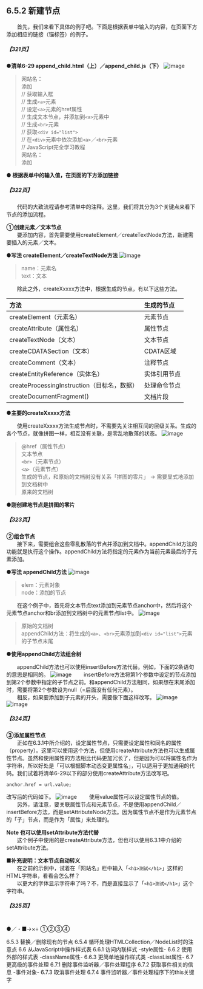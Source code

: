 ## 6.5.2 新建节点
&emsp;&emsp;首先，我们来看下具体的例子吧。下面是根据表单中输入的内容，在页面下方添加相应的链接（锚标签）的例子。
##### 【321页】
**●清单6-29 append_child.html（上）／append_child.js（下）**
![image](../../images/c6/スクリーンショット&#32;2019-04-02&#32;午後9.13.55.png)
> 网站名：  
> 添加  
> // 获取输入框  
> // 生成`<a>`元素  
> // 设定`<a>`元素的href属性  
> // 生成文本节点，并添加到`<a>`元素中  
> // 生成`<br>`元素  
> // 获取`<div id="list">`  
> // 在`<div>`元素中依次添加`<a>`／`<br>`元素  
> // JavaScript完全学习教程  
> 网站名：  
> 添加  

**● 根据表单中的输入值，在页面的下方添加链接**
##### 【322页】
&emsp;&emsp;代码的大致流程请参考清单中的注释。这里，我们将其分为3个关键点来看下节点的添加流程。

**①创建元素／文本节点**<br>
&emsp;&emsp;要添加内容，首先需要使用createElement／createTextNode方法，新建需要插入的元素／文本。

**●写法 createElement／createTextNode方法**
![image](../../images/c6/スクリーンショット&#32;2019-04-03&#32;午前8.37.27.png)
> name：元素名  
> text：文本

&emsp;&emsp;除此之外，createXxxxx方法中，根据生成的节点，有以下这些方法。 

方法|生成的节点
:--|:--
createElement（元素名）|元素节点
createAttribute（属性名）|属性节点
createTextNode（文本）|文本节点
createCDATASection（文本）|CDATA区域
createComment（文本）|注释节点
createEntityReference（实体名）|实体引用节点
createProcessingInstruction（目标名，数据）|处理命令节点
createDocumentFragment()|文档片段
**●主要的createXxxxx方法**

&emsp;&emsp;使用createXxxxx方法生成节点时，不需要先关注相互间的层级关系。生成的各个节点，就像拼图一样，相互没有关联，是零乱地散落的状态。
![image](../../images/c6/スクリーンショット&#32;2019-04-03&#32;午前9.40.30.png)
> @href（属性节点）  
> 文本节点  
> `<br>`（元素节点）  
> `<a>`（元素节点）  
> 生成的节点，和原始的文档树没有关系「拼图的零片」 → 需要显式地添加到文档树中  
> 原来的文档树

**●刚创建地节点是拼图的零片**
##### 【323页】
**②组合节点**<br>
&emsp;&emsp;接下来，需要组合这些零乱散落的节点并添加到文档中。appendChild方法的功能就是执行这个操作。appendChild方法将指定的元素作为当前元素最后的子元素添加。

**●写法 appendChild方法**
![image](../../images/c6/スクリーンショット&#32;2019-04-03&#32;午前9.54.14.png)
> elem：元素对象  
> node：添加的节点

&emsp;&emsp;在这个例子中，首先将文本节点text添加到元素节点anchor中，然后将这个元素节点anchor和br添加到文档树中的元素节点list中。
![image](../../images/c6/スクリーンショット&#32;2019-04-03&#32;午前9.56.52.png)
> 原始的文档树  
> appendChild方法：将生成的`<a>`、`<br>`元素添加到`<div id="list">`元素的子节点末尾

**●使用appendChild方法组合树**

&emsp;&emsp;appendChild方法也可以使用insertBefore方法代替。例如，下面的2条语句的意思是相同的。
![image](../../images/c6/スクリーンショット&#32;2019-04-03&#32;午前10.02.04.png)
&emsp;&emsp;insertBefore方法将第1个参数中设定的节点添加到第2个参数中指定的子节点之前。和appendChild方法相同，如果想在末尾添加时，需要将第2个参数设为null（=后面没有任何元素）。<br>
&emsp;&emsp;相反，如果要添加到子元素的开头，需要像下面这样改写。
![image](../../images/c6/スクリーンショット&#32;2019-04-03&#32;午前10.06.59.png)
![image](../../images/c6/スクリーンショット&#32;2019-04-03&#32;午前10.07.29.png)
##### 【324页】
**③添加属性节点**<br>
&emsp;&emsp;正如在6.3.1中所介绍的，设定属性节点，只需要设定属性和同名的属性（property）。这里可以使用这个方法，但使用createAttribute方法也可以生成属性节点。虽然和使用属性的方法相比代码更加冗长了，但是因为可以将属性名作为字符串，所以好处是「可以根据脚本动态变更属性名」，可以适用于更加通用的代码。我们试着将清单6-29以下的部分使用createAttribute方法改写吧。
```
anchor.href = url.value;
```
改写后的代码如下。
![image](../../images/c6/スクリーンショット&#32;2019-04-03&#32;午前10.39.42.png)
&emsp;&emsp;使用value属性可以设定属性节点的值。<br>
&emsp;&emsp;另外，请注意，要关联属性节点和元素节点，不是使用appendChild／insertBefore方法，而是setAttributeNode方法。因为属性节点不是作为元素节点的「子」节点，而是作为「属性」来处理的。

**Note 也可以使用setAttribute方法代替**<br>
&emsp;&emsp;这个例子中使用的是createAttribute方法，但也可以使用6.3.1中介绍的setAttribute方法。

**■补充说明：文本节点自动转义**<br>
&emsp;&emsp;在之前的示例中，试着在「网站名」栏中输入「`<h1>测试</h1>`」这样的HTML字符串，看看会怎么样？<br>
&emsp;&emsp;以更大的字体显示字符串了吗？不，而是直接显示了「`<h1>测试</h1>`」这个字符串。
##### 【325页】

<br/>
●／・■→×÷
①②③④

6.5.3 替换／删除现有的节点
6.5.4 循环处理HTMLCollection／NodeList时的注意点
6.6 从JavaScript中操作样式表
6.6.1 访问内联样式 -style属性-
6.6.2 使用外部的样式表 -className属性-
6.6.3 更简单地操作样式类 -classList属性-
6.7 更高级的事件处理
6.7.1 删除事件监听器／事件处理程序
6.7.2 获取事件相关的信息 -事件对象-
6.7.3 取消事件处理
6.7.4 事件监听器／事件处理程序下的this关键字